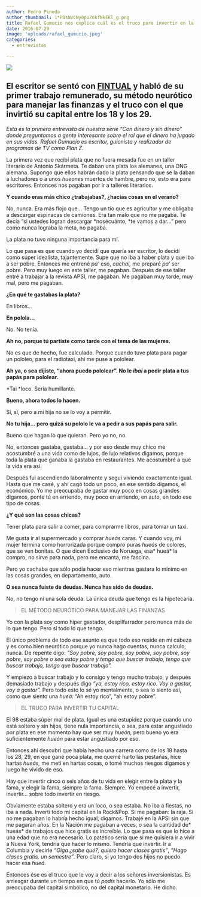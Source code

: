 ```yaml
---
author: Pedro Pineda
author_thumbnail: 1*P0sNvCNy0pvZnkfNkEKl_g.png
title: Rafael Gumucio nos explica cuál es el truco para invertir en la vida
date: 2016-07-29
image: 'uploads/rafael_gumucio.jpeg'
categories:
  - entrevistas

---
```


![](/uploads/rafael_gumucio.jpeg)

## **El escritor se sentó con [FINTUAL](https://fintual.cl/) y habló de su primer trabajo remunerado, su método neurótico para manejar las finanzas y el truco con el que invirtió su capital entre los 18 y los 29.**

*Esta es la primera entrevista de nuestra serie “Con dinero y sin dinero” donde preguntamos a gente interesante sobre el rol que el dinero ha jugado en sus vidas. Rafael Gumucio es escritor, guionista y realizador de programas de TV como Plan Z.*

La primera vez que recibí plata que no fuera mesada fue en un taller literario de Antonio Skármeta. Te daban una plata los alemanes, una ONG alemana. Supongo que ellos habrán dado la plata pensando que se la daban a luchadores o a unos *hueones* muertos de hambre, pero no, esto era para escritores. Entonces nos pagaban por ir a talleres literarios.

**Y cuando eras más chico ¿trabajabas?, ¿hacías cosas en el verano?**

No, nunca. Era más flojo que... Tengo un tío que es agricultor y me obligaba a descargar espinacas de camiones. Era tan malo que no me pagaba. Te decía “si ustedes logran descargar *nosécuánto, *te vamos a dar…” pero como nunca lograba la meta, no pagaba.

La plata no tuvo ninguna importancia para mí.

Lo que pasa es que cuando yo decidí que quería ser escritor, lo decidí como súper idealista, tajantemente. Supe que no iba a haber plata y que iba a ser pobre. Entonces me entrené *pa’* eso, *cachai,* me preparé *pa’* ser pobre. Pero muy luego en este taller, me pagaban. Después de ese taller entré a trabajar a la revista APSI, me pagaban. Me pagaban muy tarde, muy mal, pero me pagaban.

**¿En qué te gastabas la plata?**

En libros…

**En polola…**

No. No tenía.

**Ah no, porque tú partiste como tarde con el tema de las mujeres.**

No es que de hecho, fue calculado. Porque cuando tuve plata para pagar un pololeo, para el radiotaxi, ahí me puse a pololear.

**Ah ya, o sea dijiste, “ahora puedo pololear”. No le *ibai* a pedir plata a tus papás para pololear.**

*Tai *loco. Sería humillante.

**Bueno, ahora todos lo hacen.**

Sí, sí, pero a mi hija no se lo voy a permitir.

**No tu hija… pero quizá su pololo le va a pedir a sus papás para salir.**

Bueno que hagan lo que quieran. Pero yo no, no.

No, entonces gastaba, gastaba… y por eso desde muy chico me acostumbré a una vida como de lujos, de lujo relativos digamos, porque toda la plata que ganaba la gastaba en restaurantes. Me acostumbré a que la vida era así.

Después fui ascendiendo laboralmente y seguí viviendo exactamente igual. Hasta que me casé, y ahí cagó todo un poco, en ese sentido digamos, el económico. Yo me preocupaba de gastar muy poco en cosas grandes digamos, ponte tú en arriendo, muy poco en arriendo, en auto, en todo ese tipo de cosas.

**¿Y qué son las cosas chicas?**

Tener plata para salir a comer, para comprarme libros, para tomar un taxi.

Me gusta ir al supermercado y comprar *hueás* caras. Y cuando voy, mi mujer termina como horrorizada porque compro puras *hueás* de colores, que se ven bonitas. O que dicen Exclusivo de Noruega, esa* hueá* la compro, no sirve para nada, pero me encanta, me fascina.

Pero yo cachaba que sólo podía hacer eso mientras gastara lo mínimo en las cosas grandes, en departamento, auto.

**O sea nunca fuiste de deudas. Nunca has sido de deudas.**

No, no tengo ni una sola deuda. La única deuda que tengo es la hipotecaria.
> EL MÉTODO NEURÓTICO PARA MANEJAR LAS FINANZAS

Yo con la plata soy como hiper gastador, despilfarrador pero nunca más de lo que tengo. Pero sí todo lo que tengo.

El único problema de todo ese asunto es que todo eso reside en mi cabeza y es como bien neurótico porque yo nunca hago cuentas, nunca calculo, nunca. De repente digo: *“Soy pobre, soy pobre, soy pobre, soy pobre, soy pobre, soy pobre o sea estoy pobre y tengo que buscar trabajo, tengo que buscar trabajo, tengo que buscar trabajo”.*

Y empiezo a buscar trabajo y lo consigo y tengo mucho trabajo, y después demasiado trabajo y después digo *“ya, estoy rico, estoy rico. Voy a gastar, voy a gastar”.* Pero todo esto lo sé yo mentalmente, o sea lo siento así, como que siento una *hueá:* “Ah estoy rico”, “ah estoy pobre”.
> EL TRUCO PARA INVERTIR TU CAPITAL

El 98 estaba súper mal de plata. Igual es una estupidez porque cuando uno está soltero y sin hijos, tiene nula importancia, o sea, para estar angustiado por plata en ese momento hay que ser muy *hueón,* pero bueno yo era suficientemente *hueón* para estar angustiado por eso.

Entonces ahí descubrí que había hecho una carrera como de los 18 hasta los 28, 29, en que gané poca plata, me quemé harto las pestañas, hice hartas *hueás,* me metí en hartas cosas, o tomé muchos riesgos digamos y luego he vivido de eso.

Hay que invertir cinco o seis años de tu vida en elegir entre la plata y la fama, y elegir la fama, siempre la fama. Siempre. Yo empecé a invertir, invertir… sobre todo invertir en riesgo.

Obviamente estaba soltero y era un loco, o sea estaba. No iba a fiestas, no iba a nada. Invertí todo mi capital en la Rock&Pop. Si me pagaban: la raja. Si no me pagaban lo habría hecho igual, digamos. Trabajé en la APSI sin que me pagaran años. En la Nación me pagaban a veces, o sea la cantidad de* hueás* de trabajos que hice gratis es increíble. Lo que pasa es que lo hice a una edad que no era necesario. Lo patético sería que si me quisiera ir a vivir a Nueva York, tendría que hacer lo mismo. Tendría que invertir. Ir a Columbia y decirle *“Oiga ¿sabe qué?, quiero hacer clases gratis”*, *“Hago clases gratis, un semestre”*. Pero claro, si yo tengo dos hijos no puedo hacer esa *hueá.*

Entonces ése es el truco que le voy a decir a los señores inversionistas. Es arriesgar durante un tiempo en que tú *podís* hacerlo. Yo sólo me preocupaba del capital simbólico, no del capital monetario. He dicho.
